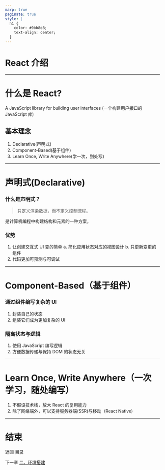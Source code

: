 ```yaml
---
marp: true
paginate: true
style: |
  h1 {
    color: #0bb8e8;
    text-align: center;
  }
---
```


# React 介绍

---

# 什么是 React?

A JavaScript library for building user interfaces
(一个构建用户接口的 JavaScript 库)

## 基本理念

1. Declarative(声明式)
2. Component-Based(基于组件)
3. Learn Once, Write Anywhere(学一次，到处写)

---

# 声明式(Declarative)

### 什么是声明式？

> 只定义渲染数据，而不定义控制流程。

是计算机编程中构建结构和元素的一种方案。

### 优势

1. 让创建交互式 UI 变的简单
   a. 简化应用状态对应的视图设计
   b. 只更新变更的组件
2. 代码更加可预测与可调试

---

# Component-Based（基于组件）

### 通过组件编写复杂的 UI

1. 封装自己的状态
2. 组装它们成为更加复杂的 UI

### 隔离状态与逻辑

1. 使用 JavaScript 编写逻辑
2. 方便数据传递与保持 DOM 的状态无关

---

# Learn Once, Write Anywhere（一次学习，随处编写）

1.  不假设技术栈，放大 React 的复用能力
2.  除了网络端外，可以支持服务器端(SSR)与移动（React Native)

---

# 结束

返回 [目录](./../README.md)

下一章 [二、环境搭建](./二、环境搭建.md)
